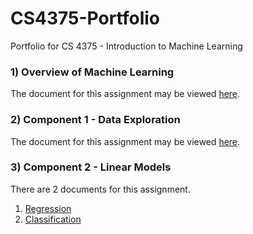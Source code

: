 # CS4375-Portfolio
Portfolio for CS 4375 - Introduction to Machine Learning

### 1) Overview of Machine Learning
The document for this assignment may be viewed [here](overviewOfML.pdf).


### 2) Component 1 - Data Exploration
The document for this assignment may be viewed [here](portCompOne.pdf).

### 3) Component 2 - Linear Models
There are 2 documents for this assignment. 
1) [Regression](Regression.pdf)
2) [Classification](Classification.pdf)